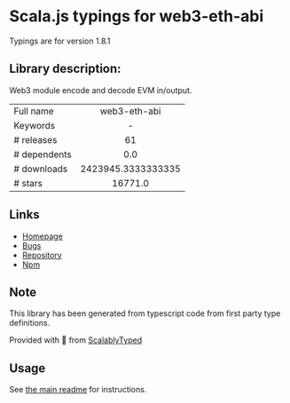 
# Scala.js typings for web3-eth-abi

Typings are for version 1.8.1

## Library description:
Web3 module encode and decode EVM in/output.

|                    |                 |
| ------------------ | :-------------: |
| Full name          | web3-eth-abi |
| Keywords           | - |
| # releases         | 61 |
| # dependents       | 0.0 |
| # downloads        | 2423945.3333333335 |
| # stars            | 16771.0 |

## Links
- [Homepage](https://github.com/ethereum/web3.js/tree/1.x#readme)
- [Bugs](https://github.com/ethereum/web3.js/issues)
- [Repository](https://github.com/ethereum/web3.js/tree/1.x)
- [Npm](https://www.npmjs.com/package/web3-eth-abi)
    


## Note
This library has been generated from typescript code from first party type definitions.

Provided with :purple_heart: from [ScalablyTyped](https://github.com/oyvindberg/ScalablyTyped)

## Usage
See [the main readme](../../readme.md) for instructions.


